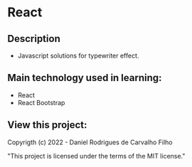 # React

## Description

- Javascript solutions for typewriter effect.

## Main technology used in learning:

- React
- React Bootstrap

## View this project:

Copyrigth (c) 2022 - Daniel Rodrigues de Carvalho Filho

"This project is licensed under the terms of the MIT license."


